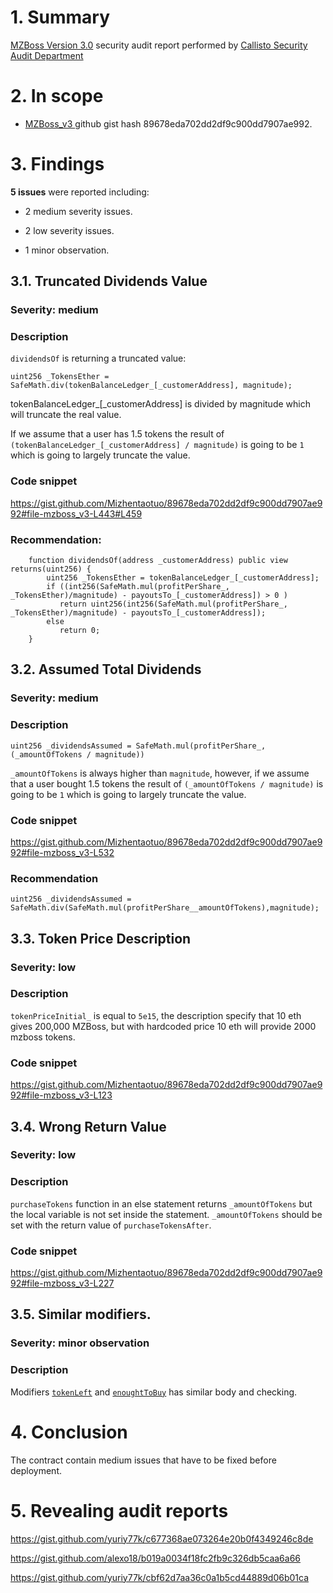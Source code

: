 # 1. Summary

[MZBoss Version 3.0](https://gist.github.com/Mizhentaotuo/89678eda702dd2df9c900dd7907ae992) security audit report performed by [Callisto Security Audit Department](https://github.com/EthereumCommonwealth/Auditing)

# 2. In scope

- [MZBoss_v3 ](https://gist.github.com/Mizhentaotuo/89678eda702dd2df9c900dd7907ae992) github gist hash 89678eda702dd2df9c900dd7907ae992.

# 3. Findings

**5 issues** were reported including:

- 2 medium severity issues.

- 2 low severity issues.

- 1 minor observation.

## 3.1. Truncated Dividends Value

### Severity: medium

### Description

`dividendsOf` is returning a truncated value:
```
uint256 _TokensEther = SafeMath.div(tokenBalanceLedger_[_customerAddress], magnitude);
```   
tokenBalanceLedger_[_customerAddress] is divided by magnitude which will truncate the real value.

If we assume that a user has 1.5 tokens the result of `(tokenBalanceLedger_[_customerAddress] / magnitude)` is going to be `1` which is going to largely truncate the value.

### Code snippet

https://gist.github.com/Mizhentaotuo/89678eda702dd2df9c900dd7907ae992#file-mzboss_v3-L443#L459

### Recommendation:
```
    function dividendsOf(address _customerAddress) public view returns(uint256) {   
        uint256 _TokensEther = tokenBalanceLedger_[_customerAddress];
        if ((int256(SafeMath.mul(profitPerShare_, _TokensEther)/magnitude) - payoutsTo_[_customerAddress]) > 0 )
           return uint256(int256(SafeMath.mul(profitPerShare_, _TokensEther)/magnitude) - payoutsTo_[_customerAddress]);  
        else 
           return 0;
    }
```

## 3.2. Assumed Total Dividends

### Severity: medium

### Description

```
uint256 _dividendsAssumed = SafeMath.mul(profitPerShare_, (_amountOfTokens / magnitude)) 
```
`_amountOfTokens` is always higher than `magnitude`, however, if we assume that a user bought 1.5 tokens the result of `(_amountOfTokens / magnitude)` is going to be `1` which is going to largely truncate the value.

### Code snippet

https://gist.github.com/Mizhentaotuo/89678eda702dd2df9c900dd7907ae992#file-mzboss_v3-L532

### Recommendation

```
uint256 _dividendsAssumed = SafeMath.div(SafeMath.mul(profitPerShare__amountOfTokens),magnitude);
```

## 3.3. Token Price Description

### Severity: low

### Description

`tokenPriceInitial_` is equal to `5e15`, the description specify that 10 eth gives 200,000 MZBoss, but with hardcoded price 10 eth will provide 2000 mzboss tokens.

### Code snippet

https://gist.github.com/Mizhentaotuo/89678eda702dd2df9c900dd7907ae992#file-mzboss_v3-L123

## 3.4. Wrong Return Value

### Severity: low

### Description

`purchaseTokens` function in an else statement returns `_amountOfTokens` but the local variable is not set inside the statement.
`_amountOfTokens` should be set with the return value of `purchaseTokensAfter`.

### Code snippet

https://gist.github.com/Mizhentaotuo/89678eda702dd2df9c900dd7907ae992#file-mzboss_v3-L227

## 3.5. Similar modifiers. 

### Severity: minor observation

### Description

Modifiers [`tokenLeft`](https://gist.github.com/Mizhentaotuo/89678eda702dd2df9c900dd7907ae992#file-mzboss_v3-L60) and [`enoughtToBuy`](https://gist.github.com/Mizhentaotuo/89678eda702dd2df9c900dd7907ae992#file-mzboss_v3-L67) has similar body and checking.

# 4. Conclusion

The contract contain medium issues that have to be fixed before deployment.

# 5. Revealing audit reports

https://gist.github.com/yuriy77k/c677368ae073264e20b0f4349246c8de

https://gist.github.com/alexo18/b019a0034f18fc2fb9c326db5caa6a66

https://gist.github.com/yuriy77k/cbf62d7aa36c0a1b5cd44889d06b01ca

